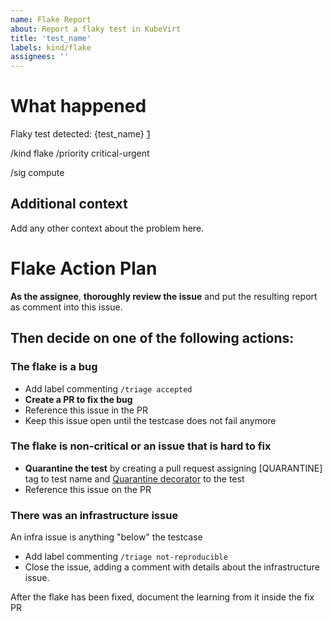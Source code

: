 ```yaml
---
name: Flake Report
about: Report a flaky test in KubeVirt
title: 'test_name'
labels: kind/flake
assignees: ''
---
```


# What happened

<!-- insert test name -->
Flaky test detected: {test_name} [1]

<!-- labels for flaky tests -->
/kind flake
/priority critical-urgent

<!-- sig assignment
     all tests contain a sig identifier, please assign the corresponding SIG to the issue, i.e.
     for a test name containing [sig-compute] or [sig-operator]
-->
/sig compute

<!-- note: the flakefinder url needs to be a stable one, i.e. instead of the moving latest report use any with a date instead -->
[1]: {flakefinder_url}

## Additional context
Add any other context about the problem here.

# Flake Action Plan

**As the assignee**, **thoroughly review the issue** and put the resulting report as comment into this issue.

## Then decide on one of the following actions:

### **The flake is a bug**

* Add label commenting `/triage accepted`
* **Create a PR to fix the bug**
* Reference this issue in the PR
* Keep this issue open until the testcase does not fail anymore

### **The flake is non-critical or an issue that is hard to fix**
* **Quarantine the test** by creating a pull request assigning [QUARANTINE] tag to test name and [Quarantine decorator](https://github.com/kubevirt/kubevirt/blob/f85a8117b8a90fd913ec0719faae9506866d1525/tests/decorators/decorators.go#L7) to the test
* Reference this issue on the PR

### There was an infrastructure issue

An infra issue is anything "below" the testcase

* Add label commenting `/triage not-reproducible`
* Close the issue, adding a comment with details about the infrastructure issue.

After the flake has been fixed, document the learning from it inside the fix PR
